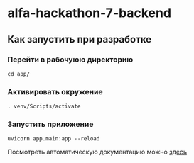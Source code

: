 # alfa-hackathon-7-backend

## Как запустить при разработке

### Перейти в рабочуюю директорию
```
cd app/

```
### Активировать окружение
```
. venv/Scripts/activate

```
### Запустить приложение
```
uvicorn app.main:app --reload

```

Посмотреть автоматическую документацию можно [здесь](http://127.0.0.1:8000/docs)
